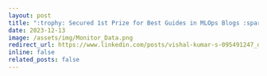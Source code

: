 ```yaml
---
layout: post
title: ":trophy: Secured 1st Prize for Best Guides in MLOps Blogs :sparkles:"
date: 2023-12-13
image: /assets/img/Monitor_Data.png
redirect_url: https://www.linkedin.com/posts/vishal-kumar-s-095491247_datascience-analyticsvidya-blogathon38-activity-7142528522111098880-vuTH?utm_source=share&utm_medium=member_desktop
inline: false
related_posts: false
---
```



